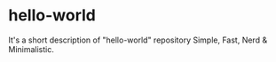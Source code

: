 # hello-world
It's a short description of "hello-world" repository
Simple, Fast, Nerd & Minimalistic.
